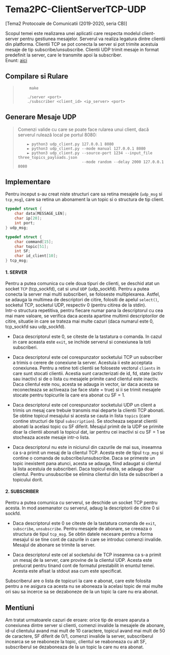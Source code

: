 # Tema2PC-ClientServerTCP-UDP
[Tema2 Protocoale de Comunicatii (2019-2020, seria CB)] 


Scopul temei este realizarea unei aplicatii care respecta modelul client-server
pentru gestiunea mesajelor. Serverul va realiza legatura dintre clientii din
platforma. Clientii TCP se pot conecta la server si pot trimite acestuia mesaje
de tip subscribe/unsubscribe. Clientii UDP trimit mesaje in format predefinit
la server, care le transmite apoi la subscriber. <br>
Enunt: [aici](https://acs.curs.pub.ro/2019/pluginfile.php/70988/mod_resource/content/1/Tema_2_Protocoale_2019_2020.pdf)

## Compilare si Rulare
> ```shell
>      make
> ```    
> ```shell 
>     ./server <port>
>     ./subscriber <client_id> <ip_server> <port>
> ```
                    
                    
## Generare Mesaje UDP
> Comenzi valide cu care se poate face rularea unui client, dacă serverul rulează local pe portul 8080:
> ```shell
>     ► python3 udp_client.py 127.0.0.1 8080
>     ► python3 udp_client.py --mode manual 127.0.0.1 8080
>     ► python3 udp_client.py --source-port 1234 --input_file three_topics_payloads.json
>                             --mode random --delay 2000 127.0.0.1 8080
> ```

## Implementare
Pentru inceput s-au creat niste structuri care sa retina mesajele (`udp_msg` si 
`tcp_msg`), care sa retina un abonament la un topic si o structura de tip client.
```c
typedef struct {
	char data[MESSAGE_LEN];
	char ip[20];
	int port;
} udp_msg;
```

```c
typedef struct {
	char command[15];
	char topic[51];
	int SF;
	char id_client[10];
} tcp_msg;
```


#### 1. SERVER

Pentru a putea comunica cu cele doua tipuri de clienti, se deschid atat 
un socket `TCP` (tcp_sockfd), cat si unul `UDP` (udp_sockfd). Pentru a putea conecta
la server mai multi subscriberi, se foloseste multiplexarea. Astfel, se adauga 
la multimea de descriptori de citire, folositi de apelul `select()`, socketul TCP, 
socketul UDP, respectiv 0 (pentru citirea de la stdin). <br>
Intr-o structura 
repetitiva, pentru fiecare numar pana la descriptorul cu cea mai mare valoare,
se verifica daca acesta apartine multimii descriptorilor de citire, situatie
in care se trateza mai multe cazuri (daca numarul este 0, tcp_sockfd sau udp_sockfd).

- Daca descriptorul este 0, se citeste de la tastatura o comanda. In cazul in care 
aceasta este `exit`, se inchide serverul si conexiunea la toti subscriberi.

- Daca descriptorul este cel corespunzator socketului TCP un subscriber a trimis
o cerere de conexiune la server. Acestuia ii este acceptata conexiunea. Pentru
a retine toti clientii se foloseste vectorul `clients` in care sunt stocati
clientii. Acestia sunt caracterizati de id, fd, state (activ sau inactiv) si de
o lista cu mesajele primite cand clientul este inactiv. Daca clientul este nou, 
acesta se adauga in vector, iar daca acesta se reconecteaza se activeaza 
(se face state = true) si ii se trimit mesajele stocate pentru topicurile la 
care era abonat cu SF = 1.

- Daca descriptorul este cel corespunzator socketului UDP un client a trimis un
mesaj care trebuie transmis mai departe la clientii TCP abonati. Se obtine
topicul mesajului si acesta se cauta in lista `topics` (care contine structuri de 
tipul `subscription`). Se stocheaza separat clientii abonati la acelasi topic cu 
SF diferit. Mesajul primit de la UDP se primite doar la clientii abonati la
topicul dat, iar pentru cei inactivi si cu SF = 1 se stocheaza aceste mesaje
intr-o lista.

- Daca descriptorul nu este in niciunul din cazurile de mai sus, inseamna ca
s-a primit un mesaj de la clientul TCP. Acesta este de tipul `tcp_msg` si 
contine o comanda de subscribe/unsubscribe. Daca se primeste un topic inexistent
pana atunci, acesta se adauga, fiind adaugat si clientul la lista acestuia de 
subscriberi. Daca topicul exista, se adauga doar clientul. Pentru unsubscribe 
se elimina clientul din lista de subscriberi a topicului dorit.


#### 2. SUBSCRIBER

Pentru a putea comunica cu serverul, se deschide un socket TCP pentru acesta.
In mod asemanator cu serverul, adaug la descriptorii de citire 0 si sockfd.

- Daca descriptorul este 0 se citeste de la tastatura comanda de `exit`, `subscribe`,
`unsubscribe`. Pentru mesajele de abonare, se creeaza o structura de tipul `tcp_msg`.
Se obtin datele necesare pentru a forma mesajul si se tine cont de cazurile in
care se introduc comenzi invalide. Mesajul de abonare se trimite la server.

- Daca descriptorul este cel al socketului de TCP inseamna ca s-a primit un
mesaj de la server, care provine de la clientul UDP. Acesta este prelucrat 
pentru tinand cont de formatul prestabilit in enuntul temei. Acesta este afisat
la stdout asa cum este specificat.

Subscriberul are o lista de topicuri la care e abonat, care este folosita pentru
a ne asigura ca acesta nu se aboneaza la acelasi topic de mai multe ori sau
sa incerce sa se dezaboneze de la un topic la care nu era abonat.

## Mentiuni

Am tratat urmatoarele cazuri de eroare: orice tip de eroare aparuta a conexiunea
dintre server si clienti, comenzi invalide la mesajele de abonare, id-ul clientului
avand mai mult de 10 caractere, topicul avand mai mult de 50 de caractere, SF diferit
de 0/1, comenzi invalide la server, subscriberul incearca se se reaboneze la topic,
clientul se reaboneaza cu alt SF, subscriberul se dezaboneaza de la un topic la care
nu era abonat.
